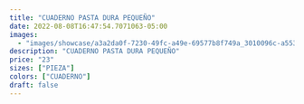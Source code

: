 ```yaml
---
title: "CUADERNO PASTA DURA PEQUEÑO"
date: 2022-08-08T16:47:54.7071063-05:00
images:
  - "images/showcase/a3a2da0f-7230-49fc-a49e-69577b8f749a_3010096c-a553-43a3-ae05-e2943996b789.webp"
description: "CUADERNO PASTA DURA PEQUEÑO"
price: "23"
sizes: ["PIEZA"]
colors: ["CUADERNO"]
draft: false
---
```

